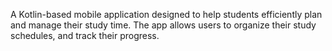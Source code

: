 A Kotlin-based mobile application designed to help students efficiently plan and manage their study time. The app allows users to organize their study schedules, and track their progress.
